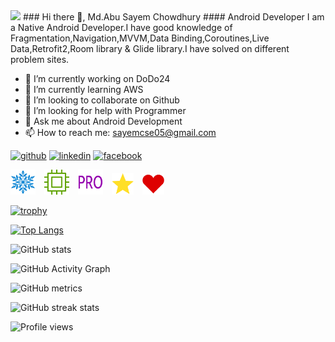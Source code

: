 <img src="https://scontent.fdac20-1.fna.fbcdn.net/v/t39.30808-6/260477309_6734645043242682_7427006560301804187_n.jpg?_nc_cat=105&ccb=1-7&_nc_sid=e3f864&_nc_eui2=AeF16NzQ52qhQg-HBTS8JrZujT6yQc-umxGNPrJBz66bEQxJiwRViONEbgHdJOrFe6gd5Q6oRahC8iC_u2SVcBGd&_nc_ohc=Rnv-seVdBp4AX-rFha4&_nc_ht=scontent.fdac20-1.fna&oh=00_AT-YZkqLbw3KiyarYLc13kqVPFhzQFCo4MsjcoBZ8c-8OQ&oe=62BE3878" />
### Hi there 👋, Md.Abu Sayem Chowdhury
#### Android Developer
I am a Native Android Developer.I have good knowledge of Fragmentation,Navigation,MVVM,Data Binding,Coroutines,Live Data,Retrofit2,Room library & Glide library.I have solved on different problem sites.

- 🔭 I’m currently working on DoDo24 
- 🌱 I’m currently learning AWS 
- 👯 I’m looking to collaborate on Github 
- 🤔 I’m looking for help with Programmer 
- 💬 Ask me about Android Development 
- 📫 How to reach me: sayemcse05@gmail.com 


[<img src='https://cdn.jsdelivr.net/npm/simple-icons@3.0.1/icons/github.svg' alt='github' height='40'>](https://github.com/sayemcse05)  [<img src='https://cdn.jsdelivr.net/npm/simple-icons@3.0.1/icons/linkedin.svg' alt='linkedin' height='40'>](https://www.linkedin.com/in/md-abu-sayem-chowdhury-3847b069//)  [<img src='https://cdn.jsdelivr.net/npm/simple-icons@3.0.1/icons/facebook.svg' alt='facebook' height='40'>](https://www.facebook.com/md.abusayem.37)  

<a href='https://archiveprogram.github.com/'><img src='https://raw.githubusercontent.com/acervenky/animated-github-badges/master/assets/acbadge.gif' width='40' height='40'></a> <a href='https://docs.github.com/en/developers'><img src='https://raw.githubusercontent.com/acervenky/animated-github-badges/master/assets/devbadge.gif' width='40' height='40'></a> <a href='https://github.com/pricing'><img src='https://raw.githubusercontent.com/acervenky/animated-github-badges/master/assets/pro.gif' width='40' height='40'></a> <a href='https://stars.github.com/'><img src='https://raw.githubusercontent.com/acervenky/animated-github-badges/master/assets/starbadge.gif' width='35' height='35'></a> <a href='https://docs.github.com/en/github/supporting-the-open-source-community-with-github-sponsors'><img src='https://raw.githubusercontent.com/acervenky/animated-github-badges/master/assets/sponsorbadge.gif' width='35' height='35'></a> 

[![trophy](https://github-profile-trophy.vercel.app/?username=sayemcse05)](https://github.com/ryo-ma/github-profile-trophy)

[![Top Langs](https://github-readme-stats.vercel.app/api/top-langs/?username=sayemcse05)](https://github.com/anuraghazra/github-readme-stats)

![GitHub stats](https://github-readme-stats.vercel.app/api?username=sayemcse05&show_icons=true)  

![GitHub Activity Graph](https://activity-graph.herokuapp.com/graph?username=sayemcse05)  

![GitHub metrics](https://metrics.lecoq.io/sayemcse05)  

![GitHub streak stats](https://github-readme-streak-stats.herokuapp.com/?user=sayemcse05)  

![Profile views](https://gpvc.arturio.dev/sayemcse05)  
